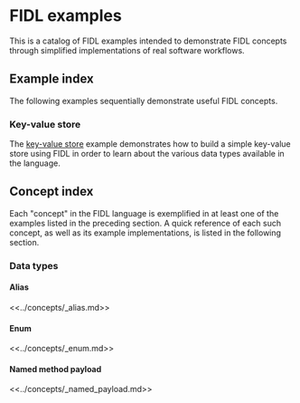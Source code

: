 # FIDL examples

This is a catalog of FIDL examples intended to demonstrate FIDL concepts through
simplified implementations of real software workflows.

## Example index

The following examples sequentially demonstrate useful FIDL concepts.

### Key-value store

The [key-value store][example-key-value-store] example demonstrates how to build
a simple key-value store using FIDL in order to learn about the various data
types available in the language.

## Concept index

Each "concept" in the FIDL language is exemplified in at least one of the
examples listed in the preceding section. A quick reference of each such
concept, as well as its example implementations, is listed in the following
section.

### Data types

#### Alias

<<../concepts/_alias.md>>

#### Enum

<<../concepts/_enum.md>>

#### Named method payload

<<../concepts/_named_payload.md>>

[example-key-value-store]: key-value-store/README.md
